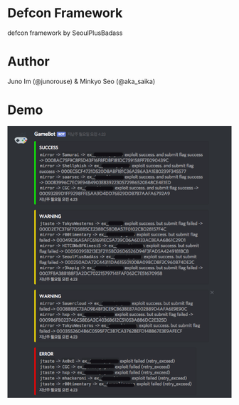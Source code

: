 # Defcon Framework
defcon framework by SeoulPlusBadass

# Author

Juno Im (@junorouse) & Minkyo Seo (@aka_saika)

# Demo

![work with discord](demo.png)